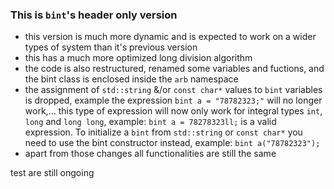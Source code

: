 ### This is ```bint```'s header only version

  - this version is much more dynamic and is expected to work on a wider types of system than it's previous version
  - this has a much more optimized long division algorithm
  - the code is also restructured, renamed some variables and fuctions, and the bint class is enclosed inside the ```arb``` namespace
  - the assignment of ```std::string``` &/or ```const char*``` values to ```bint``` variables is dropped, example the expression  ```bint a = "78782323;"``` will no longer work,... this type of expression will now only work for integral types ```int```, ```long``` and ```long long```, example: ```bint a = 78278323ll;``` is a valid expression. To initialize a ```bint``` from ```std::string``` or ```const char*``` you need to use the bint constructor instead, example: ```bint a("78782323");```
  - apart from those changes all functionalities are still the same

test are still ongoing
